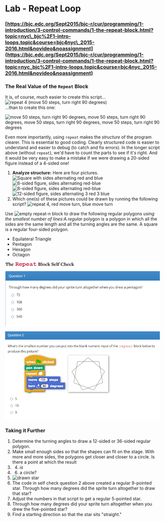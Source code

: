# Lab - Repeat Loop

### [https://bjc.edc.org/Sept2015/bjc-r/cur/programming/1-introduction/3-control-commands/1-the-repeat-block.html?topic=nyc\_bjc%2F1-intro-loops.topic&course=bjc4nyc\_2015-2016.html&novideo&noassignment](https://bjc.edc.org/Sept2015/bjc-r/cur/programming/1-introduction/3-control-commands/1-the-repeat-block.html?topic=nyc_bjc%2F1-intro-loops.topic&course=bjc4nyc_2015-2016.html&novideo&noassignment)

### 

### The Real Value of the `Repeat` Block

It is, of course, much easier to create this script...  
![repeat 4 \(move 50 steps, turn right 90 degrees\)](https://bjc.edc.org/Sept2015/bjc-r/img/1-introduction/repeat-4%28move-50-turn-right-90%29.png)  
...than to create this one:

![move 50 steps, turn right 90 degrees, move 50 steps, turn right 90 degrees, move 50 steps, turn right 90 degrees, move 50 steps, turn right 90 degrees](https://bjc.edc.org/Sept2015/bjc-r/img/1-introduction/move-50-turn-right-90-%284-times%29.png)

Even more importantly, using `repeat` makes the _structure_ of the program clearer. This is essential to good coding. Clearly structured code is easier to understand and easier to debug \(to catch and fix errors\). In the longer script above \(without `repeat`\), we'd have to count the parts to see if it's right. And it would be very easy to make a mistake if we were drawing a 20-sided figure instead of a 4-sided one!



1. **Analyze structure:** Here are four pictures. ![Square with sides alternating red and blue](https://bjc.edc.org/Sept2015/bjc-r/img/1-introduction/Square-alternating-red-and-blue.png) ![6-sided figure, sides alternating red-blue](https://bjc.edc.org/Sept2015/bjc-r/img/1-introduction/6-sided-figure-alternating-red-and-blue.png) ![8-sided figure, sides alternating red-blue](https://bjc.edc.org/Sept2015/bjc-r/img/1-introduction/8-sided-figure-alternating-red-and-blue.png) ![12-sided figure, sides alternating 3 red 3 blue](https://bjc.edc.org/Sept2015/bjc-r/img/1-introduction/12-sided-figure-alternating-3-red-and-3-blue.png) 
2. Which one\(s\) of these pictures could be drawn by running the following script? ![repeat 4, red move turn, blue move turn](https://bjc.edc.org/Sept2015/bjc-r/img/1-introduction/non-pseudo.png)



 Use ![empty repeat-n block](https://bjc.edc.org/Sept2015/bjc-r/img/blocks/repeat-empty.png) to draw the following regular polygons _using the smallest number of lines_:A _regular_ polygon is a polygon in which all the sides are the same length and all the turning angles are the same. A square is a regular four-sided polygon.

* Equilateral Triangle
* Pentagon
* Hexagon
* Octagon

![](../.gitbook/assets/image%20%2813%29.png)

![](../.gitbook/assets/image%20%28133%29.png)

### Taking it Further

1. Determine the turning angles to draw a 12-sided or 36-sided regular polygon.
2. Make small enough sides so that the shapes can fit on the stage. With more and more sides, the polygons get closer and closer to a circle. Is there a point at which the result
3. 4. _is_
5. 6. a circle?
7. ![drawn star](https://bjc.edc.org/Sept2015/bjc-r/img/drawing/draw-star-picture.png)
8. The code in self check question 2 above created a regular 9-pointed star. Through how many degrees did the sprite turn altogether to draw that star?
9. Adjust the numbers in that script to get a regular 5-pointed star.
10. Through how many degrees did your sprite turn altogether when you drew the five-pointed star?
11. Find a starting direction so that the star sits "straight."

